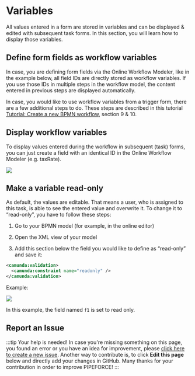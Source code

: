 # Variables

All values entered in a form are stored in variables and can be displayed & edited with subsequent task forms. In this section, you will learn how to display those variables.

## Define form fields as workflow variables

In case, you are defining form fields via the Online Workflow Modeler, like in the example below, all field IDs are directly stored as workflow variables. If you use those IDs in multiple steps in the workflow model, the content entered in previous steps are displayed automatically.

In case, you would like to use workflow variables from a trigger form, there are a few additional steps to do. These steps are described in this tutorial [Tutorial: Create a new BPMN workflow](../../tutorials/create-bpmn-workflow), section 9 & 10.

## Display workflow variables

To display values entered during the workflow in subsequent (task) forms, you can just create a field with an identical ID in the Online Workflow Modeler (e.g. taxRate).

![](../../img/form-deploy.png)

## Make a variable read-only

As default, the values are editable. That means a user, who is assigned to this task, is able to see the entered value and overwrite it. To change it to “read-only”, you have to follow these steps:

1.  Go to your BPMN model (for example, in the online editor)
    
2.  Open the XML view of your model
    
3.  Add this section below the field you would like to define as “read-only” and save it:
    

```xml
<camunda:validation>
  <camunda:constraint name="readonly" />
</camunda:validation>
```

Example:

![](../../img/img.png)

In this example, the field named `f1` is set to read only.

## Report an Issue
:::tip Your help is needed!
In case you're missing something on this page, you found an error or you have an idea for improvement, please [click here to create a new issue](https://github.com/pipeforce/pipeforce.github.io/issues). Another way to contribute is, to click **Edit this page** below and directly add your changes in GitHub. Many thanks for your contribution in order to improve PIPEFORCE!
:::
